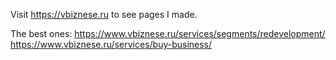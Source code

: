 Visit https://vbiznese.ru to see pages I made.

The best ones:
https://www.vbiznese.ru/services/segments/redevelopment/
https://www.vbiznese.ru/services/buy-business/
